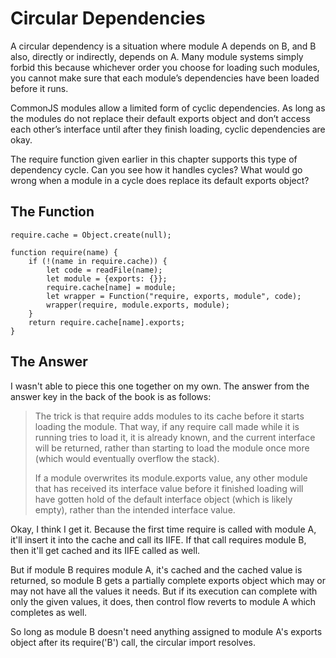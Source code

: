 # Circular Dependencies

A circular dependency is a situation where module A depends on B, and B also,
directly or indirectly, depends on A. Many module systems simply forbid this
because whichever order you choose for loading such modules, you cannot make
sure that each module’s dependencies have been loaded before it runs.

CommonJS modules allow a limited form of cyclic dependencies. As long as the
modules do not replace their default exports object and don’t access each
other’s interface until after they finish loading, cyclic dependencies are
okay.

The require function given earlier in this chapter supports this type of
dependency cycle. Can you see how it handles cycles? What would go wrong when
a module in a cycle does replace its default exports object?

## The Function

    require.cache = Object.create(null);

    function require(name) {
        if (!(name in require.cache)) {
            let code = readFile(name);
            let module = {exports: {}};
            require.cache[name] = module;
            let wrapper = Function("require, exports, module", code);
            wrapper(require, module.exports, module);
        }
        return require.cache[name].exports;
    }

## The Answer

I wasn't able to piece this one together on my own. The answer from the answer
key in the back of the book is as follows:

> The trick is that require adds modules to its cache before it starts loading
> the module. That way, if any require call made while it is running tries to
> load it, it is already known, and the current interface will be returned,
> rather than starting to load the module once more (which would eventually
> overflow the stack).
> 
> If a module overwrites its module.exports value, any other module that has
> received its interface value before it finished loading will have gotten hold
> of the default interface object (which is likely empty), rather than the
> intended interface value.

Okay, I think I get it. Because the first time require is called with module A,
it'll insert it into the cache and call its IIFE. If that call requires module
B, then it'll get cached and its IIFE called as well.

But if module B requires module A, it's cached and the cached value is returned,
so module B gets a partially complete exports object which may or may not have
all the values it needs. But if its execution can complete with only the given
values, it does, then control flow reverts to module A which completes as well.

So long as module B doesn't need anything assigned to module A's exports object
after its require('B') call, the circular import resolves.
